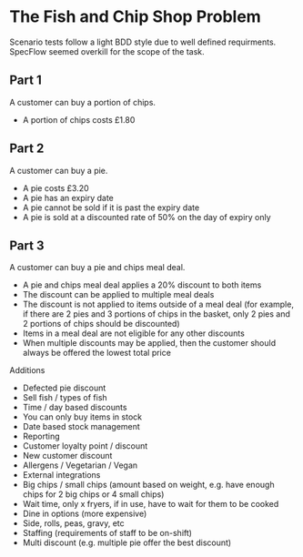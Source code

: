 # The Fish and Chip Shop Problem
Scenario tests follow a light BDD style due to well defined requirments.  SpecFlow seemed overkill for the scope of the task.

## Part 1
A customer can buy a portion of chips.
- A portion of chips costs £1.80

## Part 2
A customer can buy a pie.
- A pie costs £3.20
- A pie has an expiry date
- A pie cannot be sold if it is past the expiry date
- A pie is sold at a discounted rate of 50% on the day of expiry only

## Part 3
A customer can buy a pie and chips meal deal.
- A pie and chips meal deal applies a 20% discount to both items
- The discount can be applied to multiple meal deals
- The discount is not applied to items outside of a meal deal (for example, if there are 2 pies and 3 portions of chips in the basket, only 2 pies and 2 portions of chips should be discounted)
- Items in a meal deal are not eligible for any other discounts
- When multiple discounts may be applied, then the customer should always be offered the lowest total price


Additions
- Defected pie discount
- Sell fish / types of fish
- Time / day based discounts
- You can only buy items in stock
- Date based stock management
- Reporting
- Customer loyalty point / discount
- New customer discount
- Allergens / Vegetarian / Vegan
- External integrations
- Big chips / small chips (amount based on weight, e.g. have enough chips for 2 big chips or 4 small chips)
- Wait time, only x fryers, if in use, have to wait for them to be cooked
- Dine in options (more expensive)
- Side, rolls, peas, gravy, etc
- Staffing (requirements of staff to be on-shift)
- Multi discount (e.g. multiple pie offer the best discount)


